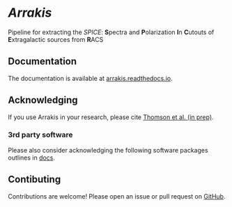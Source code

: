 # _Arrakis_
Pipeline for extracting the _SPICE_: **S**pectra and **P**olarization **I**n **C**utouts of **E**xtragalactic sources from **R**ACS


## Documentation

The documentation is available at [arrakis.readthedocs.io](https://arrakis.readthedocs.io).

## Acknowledging

If you use Arrakis in your research, please cite [Thomson et al. (in prep)](https://ui.adsabs.harvard.edu/abs/).

### 3rd party software

Please also consider acknowledging the following software packages outlines in [docs](https://arrakis.readthedocs.io/acknowledging.html).

## Contibuting

Contributions are welcome! Please open an issue or pull request on [GitHub](https://github.com/AlecThomson/arrakis).
